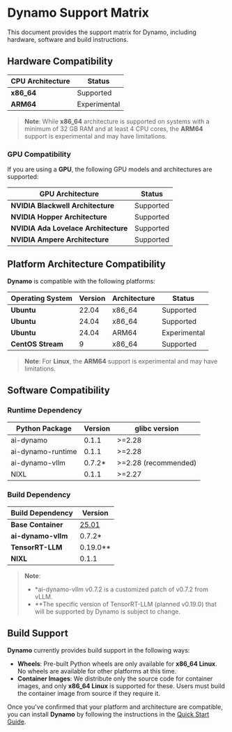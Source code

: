 # Dynamo Support Matrix

This document provides the support matrix for Dynamo, including hardware, software and build instructions.

## Hardware Compatibility


| **CPU Architecture**  | **Status**    |
|-----------------------|---------------|
| **x86_64**            | Supported     |
| **ARM64**             | Experimental  |

> **Note**: While **x86_64** architecture is supported on systems with a minimum of 32 GB RAM and at least 4 CPU cores, the **ARM64** support is experimental and may have limitations.

### GPU Compatibility

If you are using a **GPU**, the following GPU models and architectures are supported:

| **GPU Architecture**                | **Status**    |
|-------------------------------------|---------------|
| **NVIDIA Blackwell Architecture**   | Supported     |
| **NVIDIA Hopper Architecture**      | Supported     |
| **NVIDIA Ada Lovelace Architecture**| Supported     |
| **NVIDIA Ampere Architecture**      | Supported     |

## Platform Architecture Compatibility

**Dynamo** is compatible with the following platforms:

| **Operating System** | **Version** | **Architecture** | **Status**   |
|----------------------|-------------|------------------|--------------|
| **Ubuntu**           | 22.04       | x86_64           | Supported    |
| **Ubuntu**           | 24.04       | x86_64           | Supported    |
| **Ubuntu**           | 24.04       | ARM64            | Experimental |
| **CentOS Stream**           | 9           | x86_64           | Supported    |

> **Note**: For **Linux**, the **ARM64** support is experimental and may have limitations.

## Software Compatibility
### Runtime Dependency
| **Python Package** | **Version** | glibc version        |
|--------------------|-------------|----------------------|
| ai-dynamo          |    0.1.1    |     >=2.28           |
| ai-dynamo-runtime  |    0.1.1    |     >=2.28           |
| ai-dynamo-vllm     |    0.7.2*   | >=2.28 (recommended) |
| NIXL               |    0.1.1    |     >=2.27           |

### Build Dependency
| **Build Dependency** | **Version** |
|----------------------|-------------|
| **Base Container**   |    [25.01](https://hub.docker.com/layers/nvidia/cuda/12.8.1-runtime-ubuntu24.04/images/sha256-828c4d878adcaa4265d80c95d8ec877149b49bb2419a4cf3bb6aa889bbb7ca2e)    |
| **ai-dynamo-vllm**   |    0.7.2*   |
| **TensorRT-LLM**     |    0.19.0** |
| **NIXL**             |    0.1.1    |

> **Note**:
> - *ai-dynamo-vllm v0.7.2 is a customized patch of v0.7.2 from vLLM.
> - **The specific version of TensorRT-LLM (planned v0.19.0) that will be supported by Dynamo is subject to change.


## Build Support
**Dynamo** currently provides build support in the following ways:

- **Wheels**: Pre-built Python wheels are only available for **x86_64 Linux**. No wheels are available for other platforms at this time.
- **Container Images**: We distribute only the source code for container images, and only **x86_64 Linux** is supported for these. Users must build the container image from source if they require it.

Once you've confirmed that your platform and architecture are compatible, you can install **Dynamo** by following the instructions in the [Quick Start Guide](https://github.com/ai-dynamo/dynamo/blob/main/README.md#installation).
